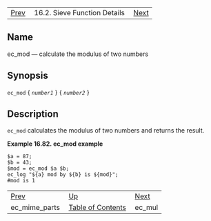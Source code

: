 |     |     |     |
| --- | --- | --- |
| [Prev](sieve.ref.ec_mime_parts)  | 16.2. Sieve Function Details |  [Next](sieve.ref.ec_mul) |

<a name="sieve.ref.ec_mod"></a>
## Name

ec_mod — calculate the modulus of two numbers

## Synopsis

`ec_mod` { *`number1`* } { *`number2`* }

<a name="idp30314448"></a>
## Description

`ec_mod` calculates the modulus of two numbers and returns the result.

<a name="example.ec_mod"></a>

**Example 16.82. ec_mod example**

```
$a = 87;
$b = 43;
$mod = ec_mod $a $b;
ec_log "${a} mod by ${b} is ${mod}";
#mod is 1
```


|     |     |     |
| --- | --- | --- |
| [Prev](sieve.ref.ec_mime_parts)  | [Up](sieve.ref.files) |  [Next](sieve.ref.ec_mul) |
| ec_mime_parts  | [Table of Contents](index) |  ec_mul |
